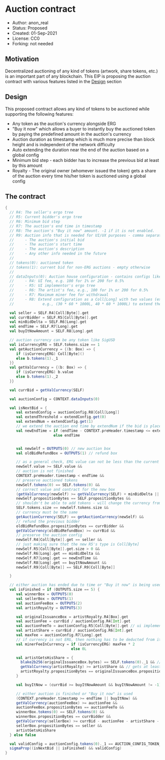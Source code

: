 # Auction contract

* Author: anon_real
* Status: Proposed
* Created: 01-Sep-2021
* License: CC0
* Forking: not needed 

## Motivation 
Decentralized auctioning of any kind of tokens (artwork, share tokens, etc.) is an important part of any blockchain. This EIP is proposing the auction contract with various features listed in the [Design](#design) section


## Design
This proposed contract allows any kind of tokens to be auctioned while supporting the following features:
- Any token as the auction's currency alongside ERG
- "Buy it now" which allows a buyer to instantly buy the auctioned token by paying the predefined amount in the auction's currency
- Auction duration as timestamp which is much more precise than block height and is independent of the network difficulty
- Auto extending the duration near the end of the auction based on a global config
- Minimum bid step - each bidder has to increase the previous bid at least by this amount
- Royalty - The original owner (whomever issued the token) gets a share of the auction every time his/her token is auctioned using a global config

## The contract
```scala
{
  // R4: The seller's ergo tree
  // R5: Current bidder's ergo tree
  // R6: Minimum bid step
  // R7: The auction's end time in timestamp
  // R8: The auction's "Buy it now" amount. -1 if it is not enabled.
  // R9: Auction info that is needed for UI/UX purposes - comma separated string encoded as Coll[Byte]:
  //     - The auction's initial bid
  //     - The auction's start time
  //     - The auction's description
  //     - Any other info needed in the future
  //
  // tokens(0): auctioned token
  // tokens(1): current bid for non-ERG auctions - empty otherwise
  //
  // dataInputs(0): Auction house configuration - contains configs like UI fee and artist fee
  //     - R4: UI fee, e.g. 100 for 1% or 200 for 0.5%
  //     - R5: UI implementor's ergo tree
  //     - R6: The artist's fee, e.g., 100 for 1% or 200 for 0.5%
  //     - R7: Maximum miner fee for withdrawal
  //     - R8: Extend configuration as a Coll[Long] with two values (extendThreshold, extendNum)
  //             e.g., (30 * 60 * 1000L, 40 * 60 * 1000L) to extend the duration for 40min if 30min is left when the bid is placed

  val seller = SELF.R4[Coll[Byte]].get
  val currBidder = SELF.R5[Coll[Byte]].get
  val minBidDelta = SELF.R6[Long].get
  val endTime = SELF.R7[Long].get
  val buyItNowAmount = SELF.R8[Long].get

  // auction currency can be any token like SigUSD
  val isCurrencyERG = SELF.tokens.size == 1
  val getAuctionCurrency = {(b: Box) => {
     if (isCurrencyERG) Coll[Byte]()
     else b.tokens(1)._1
  }}
  val getValCurrency = {(b: Box) => {
     if (isCurrencyERG) b.value
     else b.tokens(1)._2
  }}

  val currBid = getValCurrency(SELF)

  val auctionConfig = CONTEXT.dataInputs(0)

  val isNextBid = {
     val extendConfig = auctionConfig.R8[Coll[Long]]
     val extendThreshold = extendConfig.get(0)
     val extendNum = extendConfig.get(1)
     // we extend the auction end time by extendNum if the bid is placed near the very end (extendThreshold)
     val newEndTime = if (endTime - CONTEXT.preHeader.timestamp <= extendThreshold) endTime + extendNum
                      else endTime


     val newSelf = OUTPUTS(0) // new auction box
     val oldBidRefundBox = OUTPUTS(1) // refund box

     // as a general check, ERG value can not be less than the current
     newSelf.value >= SELF.value &&
     // auction is not finished
     CONTEXT.preHeader.timestamp < endTime &&
     // preserve auctioned tokens
     newSelf.tokens(0) == SELF.tokens(0) &&
     // correct value and contract for the new box
     (getValCurrency(newSelf) >= getValCurrency(SELF) + minBidDelta || (buyItNowAmount != -1 && getValCurrency(newSelf) >= buyItNowAmount)) &&
     newSelf.propositionBytes == SELF.propositionBytes &&
     // shouldn't be able to add tokens - will change the currency from ERG to a worthless token
     SELF.tokens.size == newSelf.tokens.size &&
     // currency must be the same
     getAuctionCurrency(SELF) == getAuctionCurrency(newSelf) &&
     // refund the previous bidder
     oldBidRefundBox.propositionBytes == currBidder &&
     getValCurrency(oldBidRefundBox) >= currBid &&
     // preserve the auction config
     newSelf.R4[Coll[Byte]].get == seller &&
     // just making sure that the new R5's type is Coll[Byte]
     newSelf.R5[Coll[Byte]].get.size > 0 &&
     newSelf.R6[Long].get == minBidDelta &&
     newSelf.R7[Long].get == newEndTime &&
     newSelf.R8[Long].get == buyItNowAmount &&
     newSelf.R9[Coll[Byte]] == SELF.R9[Coll[Byte]]

  }

  // either auction has ended due to time or "Buy it now" is being used
  val isFinished = if (OUTPUTS.size == 5) {
     val winnerBox = OUTPUTS(0)
     val sellerBox = OUTPUTS(1)
     val auctionFeeBox = OUTPUTS(2)
     val artistRoyalty = OUTPUTS(3)

     val originalIssuanceBox = artistRoyalty.R4[Box].get
     val auctionFee = currBid / auctionConfig.R4[Int].get
     val auctionFeeTo = auctionConfig.R5[Coll[Byte]].get // ui implementor's ergo tree
     val artistShare = currBid / auctionConfig.R6[Int].get
     val maxFee = auctionConfig.R7[Long].get
     // if currency is not ERG, then nothing has to be deducted from it for miner fee. Otherwise, 2 * maxFee will be deducted
     val minerFeeInCurrency = if (isCurrencyERG) maxFee * 2
                              else 0L

     val artistGetsHisShare = {
       blake2b256(originalIssuanceBox.bytes) == SELF.tokens(0)._1 && // the same ID as the NFT - the integrity of the box is also ensured with this line
       getValCurrency(artistRoyalty) >= artistShare && // gets at least the percentage defined in the auction config box
       artistRoyalty.propositionBytes == originalIssuanceBox.propositionBytes // goes to the artist
     }

     val buyItNow = (currBid >= buyItNowAmount && buyItNowAmount != -1)

     // either auction is finished or "Buy it now" is used
     (CONTEXT.preHeader.timestamp >= endTime || buyItNow) &&
     getValCurrency(auctionFeeBox) >= auctionFee &&
     auctionFeeBox.propositionBytes == auctionFeeTo &&
     winnerBox.tokens(0) == SELF.tokens(0) &&
     winnerBox.propositionBytes == currBidder &&
     getValCurrency(sellerBox) >= currBid - auctionFee - artistShare - minerFeeInCurrency &&
     sellerBox.propositionBytes == seller &&
     artistGetsHisShare
  } else false

  val validConfig = auctionConfig.tokens(0)._1 == AUCTION_CONFIG_TOKEN_ID
  sigmaProp((isNextBid || isFinished) && validConfig)
}
```